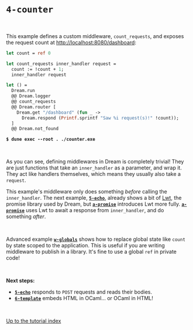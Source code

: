 # `4-counter`

<br>

This example defines a custom middleware, `count_requests`, and exposes the
request count at
[http://localhost:8080/dashboard](http://localhost:8080/dashboard):

```ocaml
let count = ref 0

let count_requests inner_handler request =
  count := !count + 1;
  inner_handler request

let () =
  Dream.run
  @@ Dream.logger
  @@ count_requests
  @@ Dream.router [
    Dream.get "/dashboard" (fun _ ->
      Dream.respond (Printf.sprintf "Saw %i request(s)!" !count));
  ]
  @@ Dream.not_found
```
<pre><code><b>$ dune exec --root . ./counter.exe</b></code></pre>

<br>

As you can see, defining middlewares in Dream is completely trivial! They are
just functions that take an `inner_handler` as a parameter, and wrap it. They
act like handlers themselves, which means they usually also take a `request`.

This example's middleware only does something *before* calling the
`inner_handler`. The next example, [**`5-echo`**](../5-echo/#files), already
shows a bit of [Lwt](https://github.com/ocsigen/lwt#readme), the promise library
used by Dream, but [**`a-promise`**](../a-promise/#files) introduces
Lwt more fully. [**`a-promise`**](../a-promise/#files) uses Lwt to await a
response from `inner_handler`, and do something *after*.

<br>

Advanced example [**`w-globals`**](../w-globals/#files) shows how to replace
global state like `count` by state scoped to the application. This is useful if
you are writing middleware to publish in a library. It's fine to use a global
`ref` in private code!

<br>

**Next steps:**

- [**`5-echo`**](../5-echo/#files) responds to `POST` requests and reads their
  bodies.
- [**`6-template`**](../6-template/#files) embeds HTML in OCaml... or OCaml in
  HTML!

<br>

[Up to the tutorial index](../#readme)
